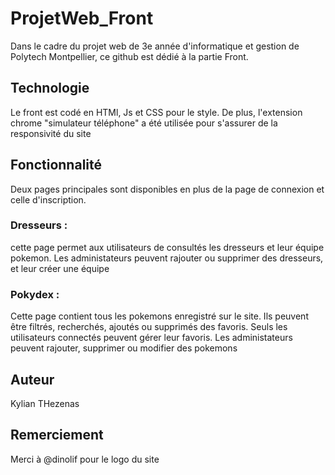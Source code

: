 # ProjetWeb_Front

Dans le cadre du projet web de 3e année d'informatique et gestion de Polytech Montpellier, ce github est dédié à la partie 
Front.

## Technologie

Le front est codé en HTMl, Js et CSS pour le style. De plus, l'extension chrome "simulateur téléphone" a été utilisée pour s'assurer de la responsivité du site

## Fonctionnalité

Deux pages principales sont disponibles en plus de la page de connexion et celle d'inscription.
### Dresseurs :
cette page permet aux utilisateurs de consultés les dresseurs et leur équipe pokemon. Les administateurs peuvent rajouter ou supprimer des dresseurs, et leur créer une équipe
### Pokydex :
Cette page contient tous les pokemons enregistré sur le site. Ils peuvent être filtrés, recherchés, ajoutés ou supprimés des favoris. Seuls les utilisateurs connectés peuvent gérer leur favoris. Les administateurs peuvent rajouter, supprimer ou modifier des pokemons

## Auteur 
Kylian THezenas

## Remerciement
Merci à @dinolif pour le logo du site 